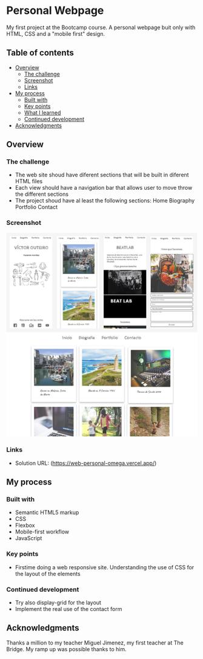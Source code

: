 # Personal Webpage

My first project at the Bootcamp course. A personal webpage buit only with HTML, CSS and a "mobile first" design. 

## Table of contents

- [Overview](#overview)
  - [The challenge](#the-challenge)
  - [Screenshot](#screenshot)
  - [Links](#links)
- [My process](#my-process)
  - [Built with](#built-with)
  - [Key points](#key-points) 
  - [What I learned](#what-i-learned)
  - [Continued development](#continued-development)
- [Acknowledgments](#acknowledgments)

## Overview

### The challenge

- The web site shoud have diferent sections that will be built in diferent HTML files
- Each view should have a navigation bar that allows user to move throw the different sections
- The project shoud have al least the following sections:
    Home
    Biography
    Portfolio
    Contact

### Screenshot

![](./assets/screenshots/smartphone.png)
![](./assets/screenshots/biografia-big.jpg)

### Links

- Solution URL: (https://web-personal-omega.vercel.app/)

## My process

### Built with

- Semantic HTML5 markup
- CSS
- Flexbox
- Mobile-first workflow
- JavaScript

### Key points

- Firstime doing a web responsive site. Understanding the use of CSS for the layout of the elements

### Continued development

- Try also display-grid for the layout
- Implement the real use of the contact form

## Acknowledgments

Thanks a million to my teacher Miguel Jimenez, my first teacher at The Bridge. My ramp up was possible thanks to him.
